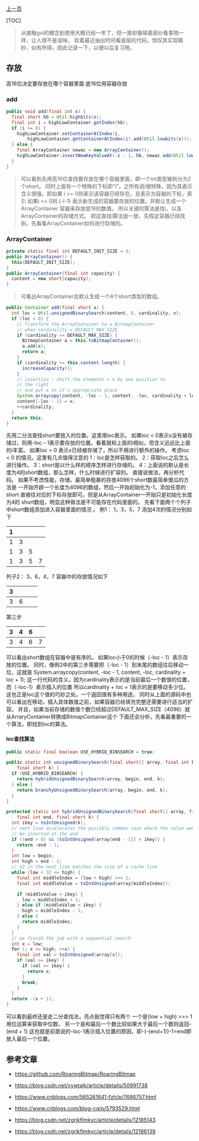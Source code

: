 <a href="../相关技术.md"> 上一页 </a>

[TOC]

> 从接触gvi的概念到使用大概已经一年了，但一直却像隔着层纱看事物一样，让人很不是滋味。
> 趁着最近抽出时间看底层的代码，惊叹其实现精妙，似有所得，因此记录一下，以便以后复习用。


## 存放
高16位决定要存放在哪个容器里面
底16位用容器存放

### add
>
``` java
public void add(final int x) {
  final short hb = Util.highbits(x);
  final int i = highLowContainer.getIndex(hb);
  if (i >= 0) {
    highLowContainer.setContainerAtIndex(i,
        highLowContainer.getContainerAtIndex(i).add(Util.lowbits(x)));
  } else {
    final ArrayContainer newac = new ArrayContainer();
    highLowContainer.insertNewKeyValueAt(-i - 1, hb, newac.add(Util.lowbits(x)));
  }
}
```
> 可以看到先用高16位查找要存放在哪个容器里面，即一个int类型被拆分为2个short。
> 同时上面有一个特殊的下标即“i”，之所有说i很特殊，因为其表示含义很强，即如果
> i >= 0则表示该容器已经存在，且表示为容器的下标，索引
> 如果i <= 0则 (-i-1) 表示新生成的容器要存放的位置。并默认生成一个ArrayContainer
> 容器来存放低16的数值。
> 所以关键的算法是找i，以及ArrayContainer的存储方式。
> 把这查找i算法放一放，先假定容器已经找到，先看看ArrayContainer如何进行存储的。
>

### ArrayContainer
``` java
private static final int DEFAULT_INIT_SIZE = 4;
public ArrayContainer() {
  this(DEFAULT_INIT_SIZE);
}
public ArrayContainer(final int capacity) {
  content = new short[capacity];
}
```
> 可看出ArrayContainer会默认生成一个4个short类型的数组。

``` java
public Container add(final short x) {
  int loc = Util.unsignedBinarySearch(content, 0, cardinality, x);
  if (loc < 0) {
    // Transform the ArrayContainer to a BitmapContainer
    // when cardinality = DEFAULT_MAX_SIZE
    if (cardinality >= DEFAULT_MAX_SIZE) {
      BitmapContainer a = this.toBitmapContainer();
      a.add(x);
      return a;
    }
    if (cardinality >= this.content.length) {
      increaseCapacity();
    }
    // insertion : shift the elements > x by one position to
    // the right
    // and put x in it's appropriate place
    System.arraycopy(content, -loc - 1, content, -loc, cardinality + loc + 1);
    content[-loc - 1] = x;
    ++cardinality;
  }
  return this;
}
```
先用二分法查找short要放入的位置。这里用loc表示。
如果loc < 0表示x没有被存储过，则用-loc - 1表示要存放的位置。看着就和上面的i相似，但含义远远比上面的i丰富。
如果loc > 0 表示x已经被存储了，所以不用进行额外的操作。
考虑loc < 0 的情况。这里有几点值得注意的
1：loc是怎样获取的。
2：获取loc之后怎么进行操作。
3：short是以什么样的顺序怎样进行存储的。
4：上面说的默认是长度为4的short数组，那么怎样，什么时候进行扩容的。
直接说做法，再分析代码。
如果不考虑性能，存储，最简单粗暴的存放4096个short数最简单傻瓜的方法是
一开始开辟一个长度为4096的数组，然后一开始初始化为-1，添加任意的short
直接往对应的下标存放即可。但是从ArrayContainer一开始只是初始化长度为4的
short数组，明显这种做法是不可能存在代码里面的。
先看下面两个个列子中short数组添加进入容器里面的情况  。
例1：
1，3，5，7
添加4次的情况分别如下

1  |     |   |   |
---| --- |---|----
1 | 3 |   |   |
1 | 3 | 5 |   |
1 | 3 | 5 | 7 |

列子2：
3，6，4，7
容器中的存放情况如下

3  |     |   |   |
---| --- |---|----
3 | 6 |   |   |

第三步

3  |  4   |  6 |   |
---| --- |---|----
3 | 4 | 6  | 7  |

可以看出short数组在容器中是有序的。
如果loc小于0的时候（-loc - 1）表示存放的位置。
同时，像例2中的第三步需要把（-loc - 1）到末尾的数组往后移动一位，这就是
System.arraycopy(content, -loc - 1, content, -loc, cardinality + loc + 1);
这一行代码的含义。因为cardinality表示的是当前最后一个数值的位置，而（-loc-1）表示插入的位置
所以cardinality + loc + 1表示的是要移动多少位。
这也正是loc这个值的巧妙之处。一个返回值有多种用途。
同时从上面的源码中也可以看出在移动，插入具体数值之前，如果容器已经填充完整还需要进行适当的扩容。
并且，如果当前存储的数值个数已经超过DEFAULT_MAX_SIZE（4096）就从ArraryContainer转换成BitmapContainer这个
下面还会分析，先看最重要的一个算法，即找到loc的算法。

#### loc查找算法

``` java
public static final boolean USE_HYBRID_BINSEARCH = true;

public static int unsignedBinarySearch(final short[] array, final int begin, final int end,
    final short k) {
  if (USE_HYBRID_BINSEARCH) {
    return hybridUnsignedBinarySearch(array, begin, end, k);
  } else {
    return branchyUnsignedBinarySearch(array, begin, end, k);
  }
}

protected static int hybridUnsignedBinarySearch(final short[] array, final int begin,
    final int end, final short k) {
  int ikey = toIntUnsigned(k);
  // next line accelerates the possibly common case where the value would
  // be inserted at the end
  if ((end > 0) && (toIntUnsigned(array[end - 1]) < ikey)) {
    return -end - 1;
  }
  int low = begin;
  int high = end - 1;
  // 32 in the next line matches the size of a cache line
  while (low + 32 <= high) {
    final int middleIndex = (low + high) >>> 1;
    final int middleValue = toIntUnsigned(array[middleIndex]);

    if (middleValue < ikey) {
      low = middleIndex + 1;
    } else if (middleValue > ikey) {
      high = middleIndex - 1;
    } else {
      return middleIndex;
    }
  }
  // we finish the job with a sequential search
  int x = low;
  for (; x <= high; ++x) {
    final int val = toIntUnsigned(array[x]);
    if (val >= ikey) {
      if (val == ikey) {
        return x;
      }
      break;
    }
  }
  return -(x + 1);
}
```
可以看到最终还是走二分查找法，亮点我觉得只有两个
一个是(low + high) >>> 1用位运算来获取中位数。
另一个是和最后一个数比较如果大于最后一个数则返回-(end + 1)
这也就是前面说的-loc-1表示插入位置的原因，即-(-(end+1))-1=end即放入最后一个位置。











## 参考文章
+ https://github.com/RoaringBitmap/RoaringBitmap

+ https://blog.csdn.net/xywtalk/article/details/50991738

+ https://www.cnblogs.com/565261641-fzh/p/7686757.html

+ https://www.cnblogs.com/blog-cq/p/5793529.html

+ https://blog.csdn.net/zgrjkflmkyc/article/details/12185143

+ https://blog.csdn.net/zgrjkflmkyc/article/details/12186139